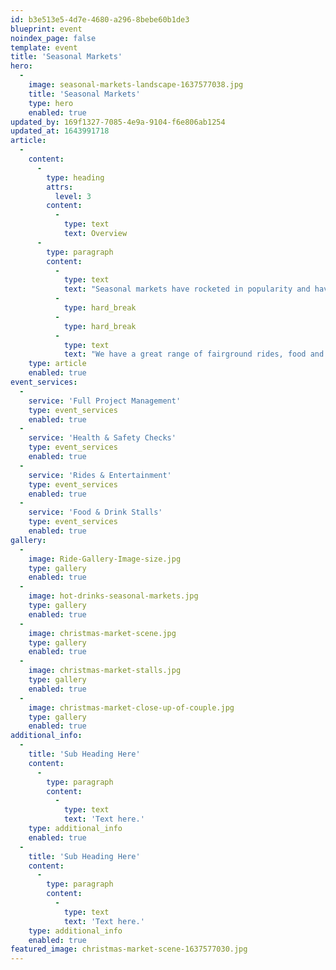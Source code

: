 ```yaml
---
id: b3e513e5-4d7e-4680-a296-8bebe60b1de3
blueprint: event
noindex_page: false
template: event
title: 'Seasonal Markets'
hero:
  -
    image: seasonal-markets-landscape-1637577038.jpg
    title: 'Seasonal Markets'
    type: hero
    enabled: true
updated_by: 169f1327-7085-4e9a-9104-f6e806ab1254
updated_at: 1643991718
article:
  -
    content:
      -
        type: heading
        attrs:
          level: 3
        content:
          -
            type: text
            text: Overview
      -
        type: paragraph
        content:
          -
            type: text
            text: "Seasonal markets have rocketed in popularity and have become a staple in our calendars all Winter long Escape to another world when we transform your spaces into themed wonderlands.\_"
          -
            type: hard_break
          -
            type: hard_break
          -
            type: text
            text: "We have a great range of fairground rides, food and drink chalets and vendors and other installations to help you put on an impressive day and night for everyone visiting.\_"
    type: article
    enabled: true
event_services:
  -
    service: 'Full Project Management'
    type: event_services
    enabled: true
  -
    service: 'Health & Safety Checks'
    type: event_services
    enabled: true
  -
    service: 'Rides & Entertainment'
    type: event_services
    enabled: true
  -
    service: 'Food & Drink Stalls'
    type: event_services
    enabled: true
gallery:
  -
    image: Ride-Gallery-Image-size.jpg
    type: gallery
    enabled: true
  -
    image: hot-drinks-seasonal-markets.jpg
    type: gallery
    enabled: true
  -
    image: christmas-market-scene.jpg
    type: gallery
    enabled: true
  -
    image: christmas-market-stalls.jpg
    type: gallery
    enabled: true
  -
    image: christmas-market-close-up-of-couple.jpg
    type: gallery
    enabled: true
additional_info:
  -
    title: 'Sub Heading Here'
    content:
      -
        type: paragraph
        content:
          -
            type: text
            text: 'Text here.'
    type: additional_info
    enabled: true
  -
    title: 'Sub Heading Here'
    content:
      -
        type: paragraph
        content:
          -
            type: text
            text: 'Text here.'
    type: additional_info
    enabled: true
featured_image: christmas-market-scene-1637577030.jpg
---
```

